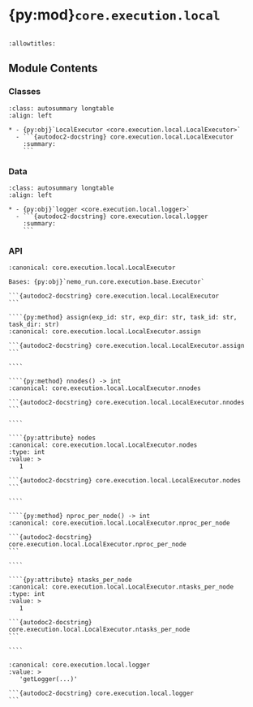 # {py:mod}`core.execution.local`

```{py:module} core.execution.local
```

```{autodoc2-docstring} core.execution.local
:allowtitles:
```

## Module Contents

### Classes

````{list-table}
:class: autosummary longtable
:align: left

* - {py:obj}`LocalExecutor <core.execution.local.LocalExecutor>`
  - ```{autodoc2-docstring} core.execution.local.LocalExecutor
    :summary:
    ```
````

### Data

````{list-table}
:class: autosummary longtable
:align: left

* - {py:obj}`logger <core.execution.local.logger>`
  - ```{autodoc2-docstring} core.execution.local.logger
    :summary:
    ```
````

### API

`````{py:class} LocalExecutor
:canonical: core.execution.local.LocalExecutor

Bases: {py:obj}`nemo_run.core.execution.base.Executor`

```{autodoc2-docstring} core.execution.local.LocalExecutor
```

````{py:method} assign(exp_id: str, exp_dir: str, task_id: str, task_dir: str)
:canonical: core.execution.local.LocalExecutor.assign

```{autodoc2-docstring} core.execution.local.LocalExecutor.assign
```

````

````{py:method} nnodes() -> int
:canonical: core.execution.local.LocalExecutor.nnodes

```{autodoc2-docstring} core.execution.local.LocalExecutor.nnodes
```

````

````{py:attribute} nodes
:canonical: core.execution.local.LocalExecutor.nodes
:type: int
:value: >
   1

```{autodoc2-docstring} core.execution.local.LocalExecutor.nodes
```

````

````{py:method} nproc_per_node() -> int
:canonical: core.execution.local.LocalExecutor.nproc_per_node

```{autodoc2-docstring} core.execution.local.LocalExecutor.nproc_per_node
```

````

````{py:attribute} ntasks_per_node
:canonical: core.execution.local.LocalExecutor.ntasks_per_node
:type: int
:value: >
   1

```{autodoc2-docstring} core.execution.local.LocalExecutor.ntasks_per_node
```

````

`````

````{py:data} logger
:canonical: core.execution.local.logger
:value: >
   'getLogger(...)'

```{autodoc2-docstring} core.execution.local.logger
```

````
